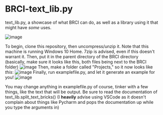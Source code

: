 # BRCI-text_lib.py
text_lib.py, a showcase of what BRCI can do, as well as a library using it that might have *some* uses.

![image](https://github.com/FateUnix29/BRCI-text_lib.py/assets/157772455/73af3395-eb63-48ad-8861-13bc6beb11de)


To begin, clone this repository, then uncompress/unzip it. Note that this machine is running Windows 10 Home. 7zip is advised, even if this doesn't warrant it.
Then, put it in the parent directory of the BRCI directory (basically, make sure it looks like this, both files being next to the BRCI folder)
![image](https://github.com/FateUnix29/BRCI-text_lib.py/assets/157772455/dafb1dea-6638-468d-abad-55766297111a)
Then, make a folder called "Projects," so it now looks like *this*:
![image](https://github.com/FateUnix29/BRCI-text_lib.py/assets/157772455/f5263be3-9914-4298-a63c-945e10c1a845)
Finally, run examplefile.py, and let it generate an example for you!
![image](https://github.com/FateUnix29/BRCI-text_lib.py/assets/157772455/d9ee0f69-3bdc-4e47-98a0-84abc60f4bfc)


You may change anything in examplefile.py of course, tinker with a few things, like the text that will be output. Be sure to read the documentation of text_lib.split_text_bricks() (I **heavily** advise using VSCode as it doesn't complain about things like Pycharm and pops the documentation up while you type the arguments in)
